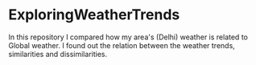 # ExploringWeatherTrends
In this repository I compared how my area's (Delhi) weather is related to Global weather. I found out the relation between the weather trends, similarities and dissimilarities.
